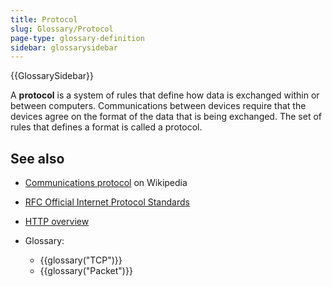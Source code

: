```yaml
---
title: Protocol
slug: Glossary/Protocol
page-type: glossary-definition
sidebar: glossarysidebar
---
```


{{GlossarySidebar}}

A **protocol** is a system of rules that define how data is exchanged within or between computers. Communications between devices require that the devices agree on the format of the data that is being exchanged. The set of rules that defines a format is called a protocol.

## See also

- [Communications protocol](https://en.wikipedia.org/wiki/Communications_protocol) on Wikipedia
- [RFC Official Internet Protocol Standards](https://www.rfc-editor.org/standards)
- [HTTP overview](/en-US/docs/Web/HTTP/Overview)
- Glossary:

  - {{glossary("TCP")}}
  - {{glossary("Packet")}}
